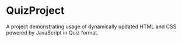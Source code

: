 # QuizProject
A project demonstrating usage of dynamically updated HTML and CSS powered by JavaScript in Quiz format.
